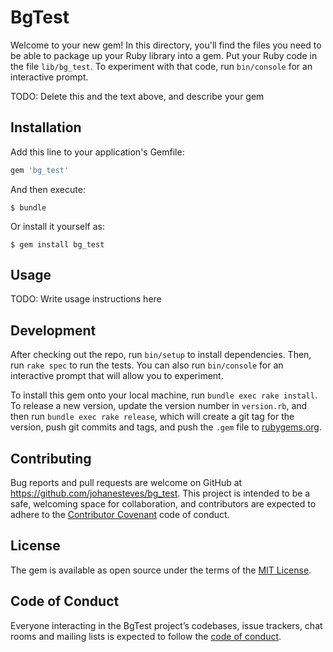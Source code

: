 # BgTest

Welcome to your new gem! In this directory, you'll find the files you need to be able to package up your Ruby library into a gem. Put your Ruby code in the file `lib/bg_test`. To experiment with that code, run `bin/console` for an interactive prompt.

TODO: Delete this and the text above, and describe your gem

## Installation

Add this line to your application's Gemfile:

```ruby
gem 'bg_test'
```

And then execute:

    $ bundle

Or install it yourself as:

    $ gem install bg_test

## Usage

TODO: Write usage instructions here

## Development

After checking out the repo, run `bin/setup` to install dependencies. Then, run `rake spec` to run the tests. You can also run `bin/console` for an interactive prompt that will allow you to experiment.

To install this gem onto your local machine, run `bundle exec rake install`. To release a new version, update the version number in `version.rb`, and then run `bundle exec rake release`, which will create a git tag for the version, push git commits and tags, and push the `.gem` file to [rubygems.org](https://rubygems.org).

## Contributing

Bug reports and pull requests are welcome on GitHub at https://github.com/johanesteves/bg_test. This project is intended to be a safe, welcoming space for collaboration, and contributors are expected to adhere to the [Contributor Covenant](http://contributor-covenant.org) code of conduct.

## License

The gem is available as open source under the terms of the [MIT License](http://opensource.org/licenses/MIT).

## Code of Conduct

Everyone interacting in the BgTest project’s codebases, issue trackers, chat rooms and mailing lists is expected to follow the [code of conduct](https://github.com/johanesteves/bg_test/blob/master/CODE_OF_CONDUCT.md).
